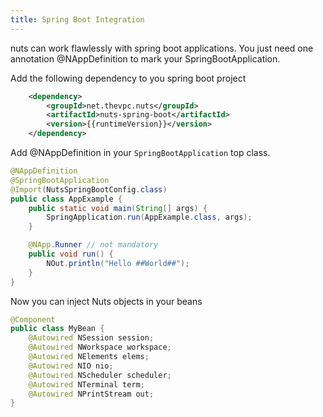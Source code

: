 ```yaml
---
title: Spring Boot Integration
---
```

nuts can work flawlessly with spring boot applications. You just need one annotation @NAppDefinition to mark your SpringBootApplication.

Add the following dependency to you spring boot project
```xml
    <dependency>
        <groupId>net.thevpc.nuts</groupId>
        <artifactId>nuts-spring-boot</artifactId>
        <version>{{runtimeVersion}}</version>
    </dependency>
```

Add @NAppDefinition in your `SpringBootApplication` top class.

```java
@NAppDefinition
@SpringBootApplication
@Import(NutsSpringBootConfig.class)
public class AppExample {
    public static void main(String[] args) {
        SpringApplication.run(AppExample.class, args);
    }

    @NApp.Runner // not mandatory
    public void run() {
        NOut.println("Hello ##World##");
    }
}
```

Now you can inject Nuts objects in your beans

```java
@Component
public class MyBean {
    @Autowired NSession session;
    @Autowired NWorkspace workspace;
    @Autowired NElements elems;
    @Autowired NIO nio;
    @Autowired NScheduler scheduler;
    @Autowired NTerminal term;
    @Autowired NPrintStream out;
}

```
